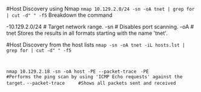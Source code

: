 #Host Discovery using Nmap
`nmap 10.129.2.0/24 -sn -oA tnet | grep for | cut -d" " -f5`
Breakdown the command

-10.129.2.0/24 	  # Target network range.
-sn 	            # Disables port scanning.
-oA               # tnet 	Stores the results in all formats starting with the name 'tnet'.

#Host Discovery from the host lists
`nmap -sn -oA tnet -iL hosts.lst | grep for | cut -d" " -f5`


#
`nmap 10.129.2.18 -sn -oA host -PE --packet-trace `
`-PE 	            #Performs the ping scan by using 'ICMP Echo requests' against the target.`
`--packet-trace 	#Shows all packets sent and received`


